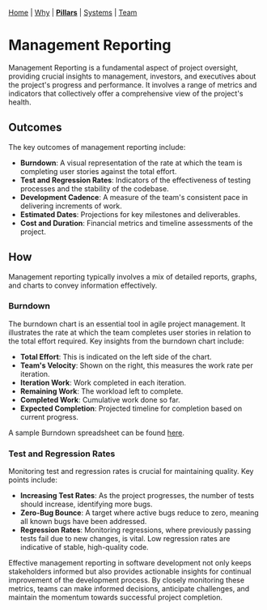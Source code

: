 [Home](README.md) | [Why](why.md) | **[Pillars](pillars.md)** | [Systems](systems.md) | [Team](team-model.md)

# Management Reporting

Management Reporting is a fundamental aspect of project oversight, providing crucial insights to management, investors, and executives about the project's progress and performance. It involves a range of metrics and indicators that collectively offer a comprehensive view of the project's health.

## Outcomes

The key outcomes of management reporting include:

* **Burndown**: A visual representation of the rate at which the team is completing user stories against the total effort.
* **Test and Regression Rates**: Indicators of the effectiveness of testing processes and the stability of the codebase.
* **Development Cadence**: A measure of the team's consistent pace in delivering increments of work.
* **Estimated Dates**: Projections for key milestones and deliverables.
* **Cost and Duration**: Financial metrics and timeline assessments of the project.

## How

Management reporting typically involves a mix of detailed reports, graphs, and charts to convey information effectively.

### Burndown

The burndown chart is an essential tool in agile project management. It illustrates the rate at which the team completes user stories in relation to the total effort required. Key insights from the burndown chart include:

- **Total Effort**: This is indicated on the left side of the chart.
- **Team's Velocity**: Shown on the right, this measures the work rate per iteration.
- **Iteration Work**: Work completed in each iteration.
- **Remaining Work**: The workload left to complete.
- **Completed Work**: Cumulative work done so far.
- **Expected Completion**: Projected timeline for completion based on current progress.

A sample Burndown spreadsheet can be found [here](http://www.agilenutshell.com/assets/Sample-Burndown.xls).

### Test and Regression Rates

Monitoring test and regression rates is crucial for maintaining quality. Key points include:

- **Increasing Test Rates**: As the project progresses, the number of tests should increase, identifying more bugs.
- **Zero-Bug Bounce**: A target where active bugs reduce to zero, meaning all known bugs have been addressed.
- **Regression Rates**: Monitoring regressions, where previously passing tests fail due to new changes, is vital. Low regression rates are indicative of stable, high-quality code.

Effective management reporting in software development not only keeps stakeholders informed but also provides actionable insights for continual improvement of the development process. By closely monitoring these metrics, teams can make informed decisions, anticipate challenges, and maintain the momentum towards successful project completion.